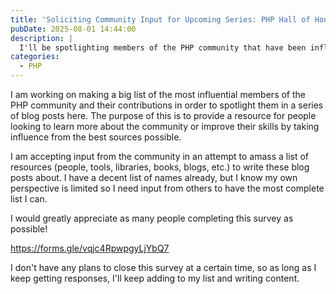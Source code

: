 ```yaml
---
title: 'Soliciting Community Input for Upcoming Series: PHP Hall of Honor'
pubDate: 2025-08-01 14:44:00
description: |
  I'll be spotlighting members of the PHP community that have been influential over the years.
categories:
  - PHP
---
```


I am working on making a big list of the most influential members of the PHP community and their contributions in order to spotlight them in a series of blog posts here. The purpose of this is to provide a resource for people looking to learn more about the community or improve their skills by taking influence from the best sources possible.

I am accepting input from the community in an attempt to amass a list of resources (people, tools, libraries, books, blogs, etc.) to write these blog posts about. I have a decent list of names already, but I know my own perspective is limited so I need input from others to have the most complete list I can.

I would greatly appreciate as many people completing this survey as possible!

https://forms.gle/vqjc4RpwpgyLjYbQ7

I don't have any plans to close this survey at a certain time, so as long as I keep getting responses, I'll keep adding to my list and writing content.
